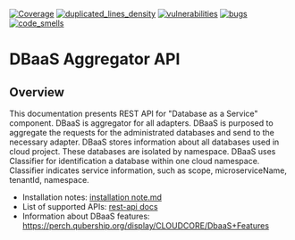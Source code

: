 [![Coverage](https://sonarcloud.io/api/project_badges/measure?metric=coverage&project=Netcracker_qubership-dbaas)](https://sonarcloud.io/summary/overall?id=Netcracker_qubership-dbaas)
[![duplicated_lines_density](https://sonarcloud.io/api/project_badges/measure?metric=duplicated_lines_density&project=Netcracker_qubership-dbaas)](https://sonarcloud.io/summary/overall?id=Netcracker_qubership-dbaas)
[![vulnerabilities](https://sonarcloud.io/api/project_badges/measure?metric=vulnerabilities&project=Netcracker_qubership-dbaas)](https://sonarcloud.io/summary/overall?id=Netcracker_qubership-dbaas)
[![bugs](https://sonarcloud.io/api/project_badges/measure?metric=bugs&project=Netcracker_qubership-dbaas)](https://sonarcloud.io/summary/overall?id=Netcracker_qubership-dbaas)
[![code_smells](https://sonarcloud.io/api/project_badges/measure?metric=code_smells&project=Netcracker_qubership-dbaas)](https://sonarcloud.io/summary/overall?id=Netcracker_qubership-dbaas)

# DBaaS Aggregator API

## Overview
This documentation presents REST API for "Database as a Service" component. DBaaS is aggregator for all adapters. 
DBaaS is purposed to aggregate the requests for the administrated databases and send to the necessary adapter. 
DBaaS stores information about all databases used in cloud project. These databases are isolated by namespace. 
DBaaS uses Classifier for identification a database within one cloud namespace. Classifier indicates service information, 
such as scope, microserviceName, tenantId, namespace.

* Installation notes: [installation note.md](./docs/installation/installation.md)
* List of supported APIs: [rest-api docs](./docs/rest-api.md)
* Information about DBaaS features: https://perch.qubership.org/display/CLOUDCORE/DbaaS+Features 
